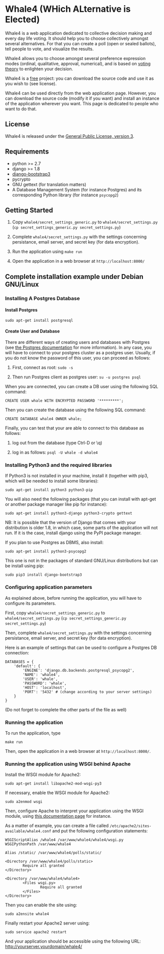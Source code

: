 Whale4 (WHich ALternative is Elected)
=============================

Whale4 is a web application dedicated to collective decision making
and every day life voting. It should help you to choose collectively
amongst several alternatives. For that you can create a poll (open or
sealed ballots), tell people to vote, and visualize the results.

Whale4 allows you to choose amongst several preference expression
modes (ordinal, qualitative, approval, numerical), and is based on
[voting theory](https://en.wikipedia.org/wiki/Voting_theory) to
enlighten your decision.

Whale4 is a [free](http://www.fsf.org/) project: you can download the
source code and use it as you wish to (see license).

Whale4 can be used directly from the web application page. However,
you can download the source code (modify it if you want) and install
an instance of the application wherever you want. This page is
dedicated to people who want to do that.

License
-------

Whale4 is released under the [General Public License, version 3](https://github.com/theneurasthenicrat/whale4/blob/master/LICENSE).

Requirements
------------

- python >= 2.7
- django >= 1.8
- [django-bootstrap3](https://github.com/dyve/django-bootstrap3)
- pycrypto
- GNU gettext (for translation matters)
- A Database Management System (for instance Postgres) and its
  corresponding Python library (for instance ``psycopg2``)

Getting Started
---------------

1. Copy ``whale4/secret_settings_generic.py`` to
   ``whale4/secret_settings.py`` (``cp secret_settings_generic.py
   secret_settings.py``)

2. Complete ``whale4/secret_settings.py`` with the settings concerning
   persistance, email server, and secret key (for data encryption).

3. Run the application using ``make run``

4. Open the application in a web browser at ``http://localhost:8000/``

Complete installation example under Debian GNU/Linux
---------------

### Installing A Postgres Database

#### Install Postgres

    sudo apt-get install postgresql

#### Create User and Database

There are different ways of creating users and databases with Postgres
(see [the Postgres documentation](http://www.postgresql.org/docs/current/static/) for more
information). In any case, you will have to connect to your postgres
cluster as a postgres user. Usually, if you do not know the password
of this user, you can proceed as follows:

1. First, connect as root: ``sudo -s``

2. Then run Postgres client as postgres user: ``su -u postgres psql``

When you are connected, you can create a DB user using the following
SQL command:

    CREATE USER whale WITH ENCRYPTED PASSWORD '*********';

Then you can create the database using the following SQL command:

    CREATE DATABASE whale4 OWNER whale;

Finally, you can test that your are able to connect to this database
as follows:

1. log out from the database (type Ctrl-D or \q)

2. log in as follows: ``psql -U whale -d whale4``

### Installing Python3 and the required libraries

If Python3 is not installed in your machine, install it (together with
pip3, which will be needed to install some libraries):

    sudo apt-get install python3 python3-pip

You will also need the following packages (that you can install with
apt-get or another package manager like pip for instance):

    sudo apt-get install python3-django python3-crypto gettext

NB: It is possible that the version of Django that comes with your
distribution is older 1.8, in which case, some parts of the
application will not run. If it is the case, install django using the
PyPI package manager.

If you plan to use Postgres as DBMS, also install:

    sudo apt-get install python3-psycopg2

This one is not in the packages of standard GNU/Linux distributions
but can be install using pip:

    sudo pip3 install django-bootstrap3

### Configuring application parameters

As explained above, before running the application, you will have to
configure its parameters.

First, copy ``whale4/secret_settings_generic.py`` to ``whale4/secret_settings.py`` (``cp secret_settings_generic.py  secret_settings.py``)

Then, complete ``whale4/secret_settings.py`` with the settings
concerning  persistance, email server, and secret key (for data
encryption).

Here is an example of settings that can be used to configure a
Postgres DB connection:

    DATABASES = {
        'default': {
            'ENGINE': 'django.db.backends.postgresql_psycopg2',
            'NAME': 'whale4',
            'USER': 'whale',
            'PASSWORD': 'whale',
            'HOST': 'localhost',
            'PORT': '5432' # (change according to your server settings)
        }
    }

(Do not forget to complete the other parts of the file as well)

### Running the application

To run the application, type

    make run

Then, open the application in a web browser at
``http://localhost:8000/``.

### Running the application using WSGI behind Apache

Install the WSGI module for Apache2:

    sudo apt-get install libapache2-mod-wsgi-py3

If necessary, enable the WSGI module for Apache2:

    sudo a2enmod wsgi

Then, configure Apache to interpret your application using the WSGI
module, using [this documentation page](https://docs.djangoproject.com/en/1.10/howto/deployment/wsgi/modwsgi/)
for instance.

As a matter of example, you can create a file called
``/etc/apache2/sites-available/whale4.conf`` and put the following
configuration statements:

    WSGIScriptAlias /whale4 /var/www/whale4/whale4/wsgi.py
    WSGIPythonPath /var/www/whale4

    Alias /static/ /var/www/whale4/polls/static/

    <Directory /var/www/whale4/polls/static>
            Require all granted
    </Directory>

    <Directory /var/www/whale4/whale4>
            <Files wsgi.py>
                    Require all granted
            </Files>
    </Directory>

Then you can enable the site using:

    sudo a2ensite whale4

Finally restart your Apache2 server using:

	sudo service apache2 restart

And your application should be accessible using the following URL:
<http://yourserver.yourdomain/whale4/>

